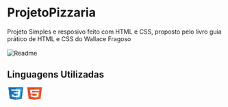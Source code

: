 # ProjetoPizzaria

<p>
  Projeto Simples e resposivo feito com HTML e CSS, proposto pelo livro guia prático de HTML e CSS do Wallace Fragoso
</p>

<div>
    <img alt="Readme" title="Readme" align="center" src="https://media.giphy.com/media/ha9YXG3egrhkj0Eu0Q/giphy.gif" width="60%">  
</div>

## Linguagens Utilizadas
<div>
 <img align="center" alt="Amanda-CSS" height="30" width="40" src="https://raw.githubusercontent.com/devicons/devicon/master/icons/css3/css3-original.svg">
 <img align="center" alt="Amanda-HTML" height="30" width="40" src="https://raw.githubusercontent.com/devicons/devicon/master/icons/html5/html5-original.svg">
 </div>
 
